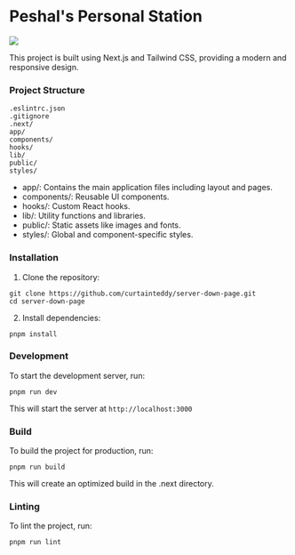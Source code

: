 # Peshal's Personal Station

<img src="https://zip.peshal.xyz/u/Amj4dB.png">  </img>

This project is built using Next.js and Tailwind CSS, providing a modern and responsive design.

### Project Structure
```
.eslintrc.json
.gitignore
.next/
app/
components/
hooks/
lib/
public/
styles/
```
- app/: Contains the main application files including layout and pages.
- components/: Reusable UI components.
- hooks/: Custom React hooks.
- lib/: Utility functions and libraries.
- public/: Static assets like images and fonts.
- styles/: Global and component-specific styles.

### Installation
1. Clone the repository:
```
git clone https://github.com/curtainteddy/server-down-page.git
cd server-down-page
```

2. Install dependencies:
```
pnpm install
```

### Development
To start the development server, run:
```
pnpm run dev
```
This will start the server at `http://localhost:3000`

### Build
To build the project for production, run:
```
pnpm run build
```

This will create an optimized build in the .next directory.

### Linting
To lint the project, run:
```
pnpm run lint
```
